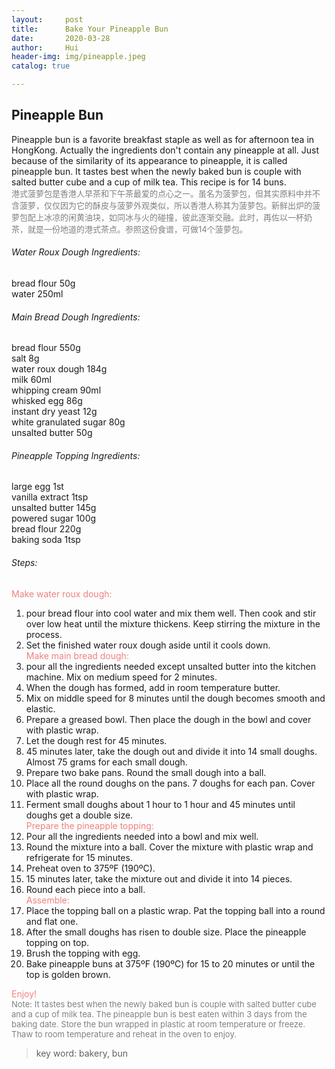 ```yaml
---
layout:     post
title:      Bake Your Pineapple Bun
date:       2020-03-28
author:     Hui
header-img: img/pineapple.jpeg
catalog: true

---
```


## Pineapple Bun

Pineapple bun is a favorite breakfast staple as well as for afternoon tea in HongKong. Actually the ingredients don't contain any pineapple at all. Just because of the similarity of its appearance to pineapple, it is called pineapple bun. It tastes best when the newly baked bun is couple with salted butter cube and a cup of milk tea. This recipe is for 14 buns.
<br><font size="2"><font color="#808080">港式菠萝包是香港人早茶和下午茶最爱的点心之一。虽名为菠萝包，但其实原料中并不含菠萝，仅仅因为它的酥皮与菠萝外观类似，所以香港人称其为菠萝包。新鲜出炉的菠萝包配上冰凉的闲黄油块，如同冰与火的碰撞，彼此逐渐交融。此时，再佐以一杯奶茶，就是一份地道的港式茶点。参照这份食谱，可做14个菠萝包。</font></font>

###### Water Roux Dough Ingredients:

bread flour 50g<br/>
water 250ml

###### Main Bread Dough Ingredients:

bread flour 550g<br/>
salt 8g<br/>
water roux dough 184g<br>
milk 60ml<br>
whipping cream 90ml<br>
whisked egg 86g<br>
instant dry yeast 12g<br>
white granulated sugar 80g<br>
unsalted butter 50g<br>

###### Pineapple Topping Ingredients:

large egg 1st<br>
vanilla extract 1tsp<br>
unsalted butter 145g<br>
powered sugar 100g<br>
bread flour 220g<br>
baking soda 1tsp<br>

###### Steps:

<font color="F08080">Make water roux dough:</font>
1. pour bread flour into cool water and mix them well. Then cook and stir over low heat until the mixture thickens. Keep stirring the mixture in the process. <br>
2. Set the finished water roux dough aside until it cools down.<br>
<font color="F08080">Make main bread dough:</font>
1. pour all the ingredients needed except unsalted butter into the kitchen machine. Mix on medium speed for 2 minutes.<br>
2. When the dough has formed, add in room temperature butter.<br>
3. Mix on middle speed for 8 minutes until the dough becomes smooth and elastic.<br>
4. Prepare a greased bowl. Then place the dough in the bowl and cover with plastic wrap.<br>
5. Let the dough rest for 45 minutes.<br>
6. 45 minutes later, take the dough out and divide it into 14 small doughs. Almost 75 grams for each small dough.<br>
7. Prepare two bake pans. Round the small dough into a ball.<br>
8. Place all the round doughs on the pans. 7 doughs for each pan. Cover with plastic wrap.<br>
9. Ferment small doughs about 1 hour to 1 hour and 45 minutes until doughs get a double size.<br>
<font color="F08080">Prepare the pineapple topping:</font>
1. Pour all the ingredients needed into a bowl and mix well.<br>
2. Round the mixture into a ball. Cover the mixture with plastic wrap and refrigerate for 15 minutes.<br>
3. Preheat oven to 375ºF (190ºC).<br>
4. 15 minutes later, take the mixture out and divide it into 14 pieces.<br>
5. Round each piece into a ball.<br>
<font color="F08080"> Assemble:</font>
1. Place the topping ball on a plastic wrap. Pat the topping ball into a round and flat one.<br>
2. After the small doughs has risen to double size. Place the pineapple topping on top.<br>
3. Brush the topping with egg.<br>
4. Bake pineapple buns at 375ºF (190ºC) for 15 to 20 minutes or until the top is golden brown.<br>

<font color="F08080">Enjoy!</font>
<br><font size="2"><font color="#808080">Note: It tastes best when the newly baked bun is couple with salted butter cube and a cup of milk tea. The pineapple bun is best eaten within 3 days from the baking date. Store the bun wrapped in plastic at room temperature or freeze. Thaw to room temperature and reheat in the oven to enjoy.</font></font><br>


>key word: bakery, bun


